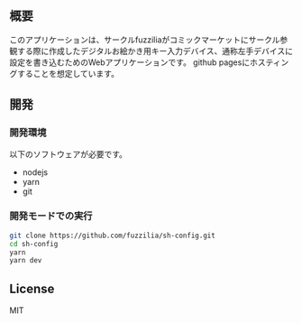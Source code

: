 ## 概要

このアプリケーションは、サークルfuzziliaがコミックマーケットにサークル参観する際に作成したデジタルお絵かき用キー入力デバイス、通称左手デバイスに設定を書き込むためのWebアプリケーションです。
github pagesにホスティングすることを想定しています。

## 開発

### 開発環境

以下のソフトウェアが必要です。

- nodejs
- yarn
- git

### 開発モードでの実行

```sh
git clone https://github.com/fuzzilia/sh-config.git
cd sh-config
yarn
yarn dev
```

## License

MIT
